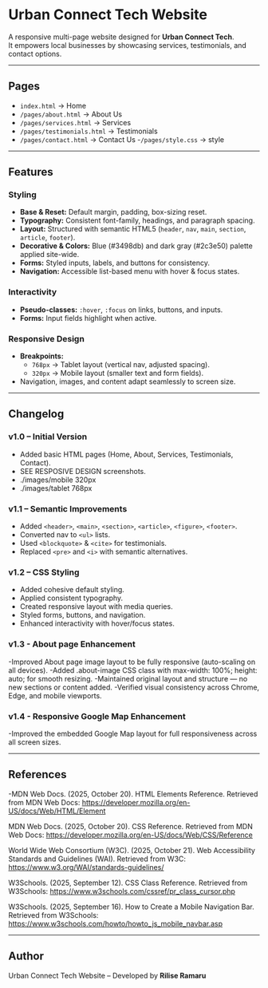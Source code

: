# Urban Connect Tech Website

A responsive multi-page website designed for **Urban Connect Tech**.  
It empowers local businesses by showcasing services, testimonials, and contact options.

---

##  Pages
- `index.html` → Home
- `/pages/about.html` → About Us
- `/pages/services.html` → Services
- `/pages/testimonials.html` → Testimonials
- `/pages/contact.html` → Contact Us
-`/pages/style.css` → style

---

##  Features

###  Styling
- **Base & Reset:** Default margin, padding, box-sizing reset.
- **Typography:** Consistent font-family, headings, and paragraph spacing.
- **Layout:** Structured with semantic HTML5 (`header`, `nav`, `main`, `section`, `article`, `footer`).
- **Decorative & Colors:** Blue (#3498db) and dark gray (#2c3e50) palette applied site-wide.
- **Forms:** Styled inputs, labels, and buttons for consistency.
- **Navigation:** Accessible list-based menu with hover & focus states.

###  Interactivity
- **Pseudo-classes:** `:hover`, `:focus` on links, buttons, and inputs.
- **Forms:** Input fields highlight when active.

###  Responsive Design
- **Breakpoints:**  
  - `768px` → Tablet layout (vertical nav, adjusted spacing).  
  - `320px` → Mobile layout (smaller text and form fields).  
- Navigation, images, and content adapt seamlessly to screen size.

---

##  Changelog

### v1.0 – Initial Version
- Added basic HTML pages (Home, About, Services, Testimonials, Contact).
- SEE  RESPOSIVE DESIGN  screenshots.
- ./images/mobile 320px
- ./images/tablet 768px

### v1.1 – Semantic Improvements
- Added `<header>`, `<main>`, `<section>`, `<article>`, `<figure>`, `<footer>`.
- Converted nav to `<ul>` lists.
- Used `<blockquote>` & `<cite>` for testimonials.
- Replaced `<pre>` and `<i>` with semantic alternatives.

### v1.2 – CSS Styling
- Added cohesive default styling.
- Applied consistent typography.
- Created responsive layout with media queries.
- Styled forms, buttons, and navigation.
- Enhanced interactivity with hover/focus states.
 ### v1.3 - About page Enhancement
-Improved About page image layout to be fully responsive (auto-scaling on all devices).
-Added .about-image CSS class with max-width: 100%; height: auto; for smooth resizing.
-Maintained original layout and structure — no new sections or content added.
-Verified visual consistency across Chrome, Edge, and mobile viewports.

### v1.4 - Responsive Google Map Enhancement
-Improved the embedded Google Map layout for full responsiveness across all screen sizes.


---

##  References
-MDN Web Docs. (2025, October 20). HTML Elements Reference. Retrieved from MDN Web Docs: https://developer.mozilla.org/en-US/docs/Web/HTML/Element

MDN Web Docs. (2025, October 20). CSS Reference. Retrieved from MDN Web Docs: https://developer.mozilla.org/en-US/docs/Web/CSS/Reference

World Wide Web Consortium (W3C). (2025, October 21). Web Accessibility Standards and Guidelines (WAI). Retrieved from W3C: https://www.w3.org/WAI/standards-guidelines/

W3Schools. (2025, September 12). CSS Class Reference. Retrieved from W3Schools: https://www.w3schools.com/cssref/pr_class_cursor.php

W3Schools. (2025, September 16). How to Create a Mobile Navigation Bar. Retrieved from W3Schools: https://www.w3schools.com/howto/howto_js_mobile_navbar.asp

---

##  Author
Urban Connect Tech Website – Developed by **Rilise Ramaru**





